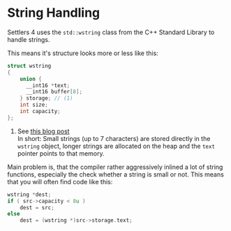 ﻿# String Handling
Settlers 4 uses the `std::wstring` class from the C++ Standard Library to handle strings.

This means it's structure looks more or less like this:
```cpp
struct wstring
{
    union {
      __int16 *text;
      __int16 buffer[8];
    } storage; // (1)
    int size;
    int capacity;
};
```

1. See [this blog post](https://devblogs.microsoft.com/oldnewthing/20230803-00/?p=108532)<br/>
   In short: Small strings (up to 7 characters) are stored directly in the `wstring` object, longer strings are allocated on the heap and the `text` pointer points to that memory.

Main problem is, that the compiler rather aggressively inlined a lot of string functions, especially the check whether a string is small or not.
This means that you will often find code like this:
```cpp
wstring *dest;
if ( src->capacity < 8u )
    dest = src;
else
    dest = (wstring *)src->storage.text;
```
